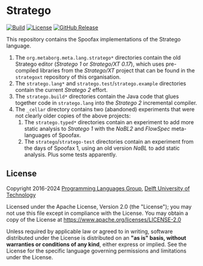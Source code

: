 # Stratego
[![Build][github-badge:build]][github:build]
[![License][license-badge]][license]
[![GitHub Release][github-badge:release]][github:release]

This repository contains the Spoofax implementations of the Stratego language.

1. The `org.metaborg.meta.lang.stratego*` directories contain the old Stratego editor (_Stratego 1_ or _Stratego/XT 0.17_), which uses pre-compiled libraries from the _Stratego/XT_ project that can be found in the `strategoxt` repository of this organisation.
2. The `stratego.lang*` and `stratego.test`/`stratego.example` directories contain the current _Stratego 2_ effort.
3. The `stratego.build*` directories contain the Java code that glues together code in `stratego.lang` into the _Stratego 2_ incremental compiler.
4. The `_cellar` directory contains two (abandoned) experiments that were not clearly older copies of the above projects:
   1. The `stratego.typed*` directories contain an experiment to add more static analysis to _Stratego 1_ with the _NaBL2_ and _FlowSpec_ meta-languages of Spoofax.
   2. The `stratego`/`stratego-test` directories contain an experiment from the days of Spoofax 1, using an old version _NaBL_ to add static analysis. Plus some tests apparently.


## License
Copyright 2016-2024 [Programming Languages Group](https://pl.ewi.tudelft.nl/), [Delft University of Technology](https://www.tudelft.nl/)

Licensed under the Apache License, Version 2.0 (the "License"); you may not use this file except in compliance with the License. You may obtain a copy of the License at <https://www.apache.org/licenses/LICENSE-2.0>

Unless required by applicable law or agreed to in writing, software distributed under the License is distributed on an **"as is" basis, without warranties or conditions of any kind**, either express or implied. See the License for the specific language governing permissions and limitations under the License.



[github-badge:build]: https://img.shields.io/github/actions/workflow/status/metaborg/stratego/build.yaml
[github:build]: https://github.com/metaborg/stratego/actions
[license-badge]: https://img.shields.io/github/license/metaborg/stratego
[license]: https://github.com/metaborg/stratego/blob/main/LICENSE
[github-badge:release]: https://img.shields.io/github/v/release/metaborg/stratego?display_name=release
[github:release]: https://github.com/metaborg/stratego/releases
